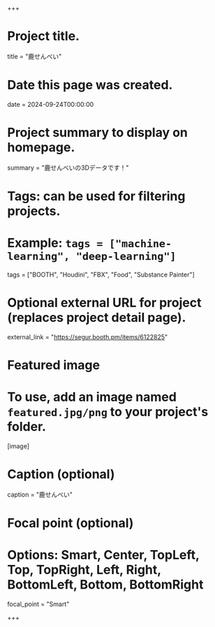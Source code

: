 +++
# Project title.
title = "鹿せんべい"

# Date this page was created.
date = 2024-09-24T00:00:00

# Project summary to display on homepage.
summary = "鹿せんべいの3Dデータです！"

# Tags: can be used for filtering projects.
# Example: `tags = ["machine-learning", "deep-learning"]`
tags = ["BOOTH", "Houdini", "FBX", "Food", "Substance Painter"]

# Optional external URL for project (replaces project detail page).
external_link = "https://segur.booth.pm/items/6122825"

# Featured image
# To use, add an image named `featured.jpg/png` to your project's folder. 
[image]
  # Caption (optional)
  caption = "鹿せんべい"

  # Focal point (optional)
  # Options: Smart, Center, TopLeft, Top, TopRight, Left, Right, BottomLeft, Bottom, BottomRight
  focal_point = "Smart"

+++


